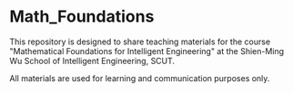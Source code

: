 # Math_Foundations

This repository is designed to share teaching materials for the course "Mathematical Foundations for Intelligent Engineering" at the Shien-Ming Wu School of Intelligent Engineering, SCUT.

All materials are used for learning and communication purposes only.
